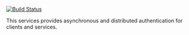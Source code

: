 [![Build Status](https://travis-ci.org/kmcguire3413/MDACSAuth.svg?branch=nightly)](https://travis-ci.org/kmcguire3413/MDACSAuth)

This services provides asynchronous and distributed authentication for clients and services.
